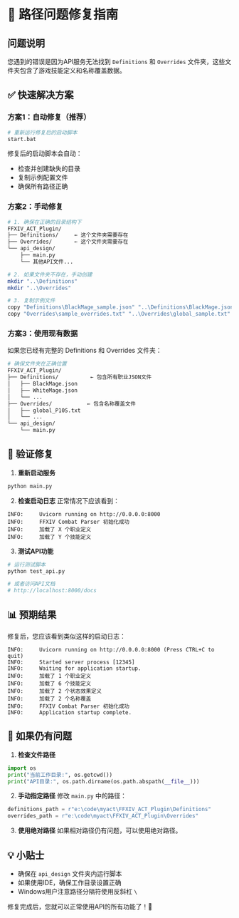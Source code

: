 # 🔧 路径问题修复指南

## 问题说明
您遇到的错误是因为API服务无法找到 `Definitions` 和 `Overrides` 文件夹，这些文件夹包含了游戏技能定义和名称覆盖数据。

## ✅ 快速解决方案

### 方案1：自动修复（推荐）
```bash
# 重新运行修复后的启动脚本
start.bat
```

修复后的启动脚本会自动：
- 检查并创建缺失的目录
- 复制示例配置文件
- 确保所有路径正确

### 方案2：手动修复
```bash
# 1. 确保在正确的目录结构下
FFXIV_ACT_Plugin/
├── Definitions/     ← 这个文件夹需要存在
├── Overrides/       ← 这个文件夹需要存在
└── api_design/
    ├── main.py
    └── 其他API文件...

# 2. 如果文件夹不存在，手动创建
mkdir "..\Definitions"
mkdir "..\Overrides"

# 3. 复制示例文件
copy "Definitions\BlackMage_sample.json" "..\Definitions\BlackMage.json"
copy "Overrides\sample_overrides.txt" "..\Overrides\global_sample.txt"
```

### 方案3：使用现有数据
如果您已经有完整的 Definitions 和 Overrides 文件夹：

```bash
# 确保文件夹在正确位置
FFXIV_ACT_Plugin/
├── Definitions/          ← 包含所有职业JSON文件
│   ├── BlackMage.json
│   ├── WhiteMage.json
│   └── ...
├── Overrides/           ← 包含名称覆盖文件
│   ├── global_P10S.txt
│   └── ...
└── api_design/
    └── main.py
```

## 🧪 验证修复

1. **重新启动服务**
```bash
python main.py
```

2. **检查启动日志**
正常情况下应该看到：
```
INFO:     Uvicorn running on http://0.0.0.0:8000
INFO:     FFXIV Combat Parser 初始化成功
INFO:     加载了 X 个职业定义
INFO:     加载了 Y 个技能定义
```

3. **测试API功能**
```bash
# 运行测试脚本
python test_api.py

# 或者访问API文档
# http://localhost:8000/docs
```

## 📊 预期结果

修复后，您应该看到类似这样的启动日志：
```
INFO:     Uvicorn running on http://0.0.0.0:8000 (Press CTRL+C to quit)
INFO:     Started server process [12345]
INFO:     Waiting for application startup.
INFO:     加载了 1 个职业定义
INFO:     加载了 6 个技能定义
INFO:     加载了 2 个状态效果定义
INFO:     加载了 2 个名称覆盖
INFO:     FFXIV Combat Parser 初始化成功
INFO:     Application startup complete.
```

## 🚨 如果仍有问题

1. **检查文件路径**
```python
import os
print("当前工作目录:", os.getcwd())
print("API目录:", os.path.dirname(os.path.abspath(__file__)))
```

2. **手动指定路径**
修改 `main.py` 中的路径：
```python
definitions_path = r"e:\code\myact\FFXIV_ACT_Plugin\Definitions"
overrides_path = r"e:\code\myact\FFXIV_ACT_Plugin\Overrides"
```

3. **使用绝对路径**
如果相对路径仍有问题，可以使用绝对路径。

## 💡 小贴士

- 确保在 `api_design` 文件夹内运行脚本
- 如果使用IDE，确保工作目录设置正确
- Windows用户注意路径分隔符使用反斜杠 `\`

修复完成后，您就可以正常使用API的所有功能了！🎉